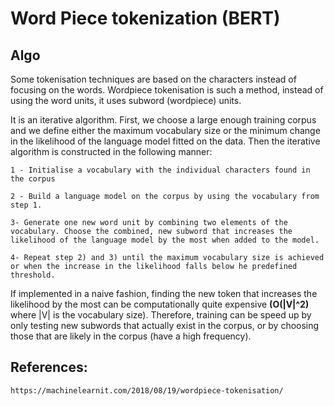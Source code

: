 # Word Piece tokenization (BERT)

## Algo
Some tokenisation techniques are based on the characters instead of focusing on the words. Wordpiece tokenisation is such a method, instead of using the word units, it uses subword (wordpiece) units.

It is an iterative algorithm. First, we choose a large enough training corpus and we define either the maximum vocabulary size or the minimum change in the likelihood of the language model fitted on the data. Then the iterative algorithm is constructed in the following manner:

    1 - Initialise a vocabulary with the individual characters found in the corpus
    
    2 - Build a language model on the corpus by using the vocabulary from step 1.
    
    3- Generate one new word unit by combining two elements of the vocabulary. Choose the combined, new subword that increases the likelihood of the language model by the most when added to the model.
    
    4- Repeat step 2) and 3) until the maximum vocabulary size is achieved or when the increase in the likelihood falls below he predefined threshold.

If implemented in a naive fashion, finding the new token that increases the likelihood by the most can be computationally quite expensive **(O(|V|^2)** where |V| is the vocabulary size). Therefore, training can be speed up by only testing new subwords that actually exist in the corpus, or by choosing those that are likely in the corpus (have a high frequency).

## References:
    https://machinelearnit.com/2018/08/19/wordpiece-tokenisation/